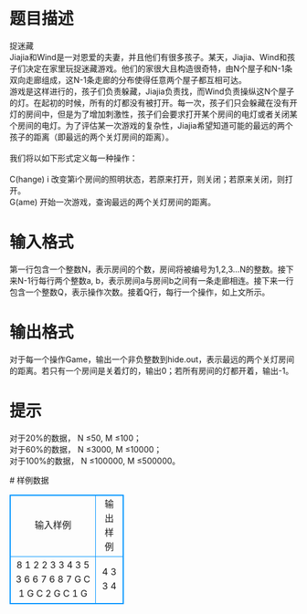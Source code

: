 # 

 
 # 题目描述 
<p>
捉迷藏<br>Jiajia和Wind是一对恩爱的夫妻，并且他们有很多孩子。某天，Jiajia、Wind和孩子们决定在家里玩捉迷藏游戏。他们的家很大且构造很奇特，由N个屋子和N-1条双向走廊组成，这N-1条走廊的分布使得任意两个屋子都互相可达。<br>游戏是这样进行的，孩子们负责躲藏，Jiajia负责找，而Wind负责操纵这N个屋子的灯。在起初的时候，所有的灯都没有被打开。每一次，孩子们只会躲藏在没有开灯的房间中，但是为了增加刺激性，孩子们会要求打开某个房间的电灯或者关闭某个房间的电灯。为了评估某一次游戏的复杂性，Jiajia希望知道可能的最远的两个孩子的距离（即最远的两个关灯房间的距离）。<br><br> 	         我们将以如下形式定义每一种操作：<br><br>C(hange) i	改变第i个房间的照明状态，若原来打开，则关闭；若原来关闭，则打开。<br>G(ame)     	开始一次游戏，查询最远的两个关灯房间的距离。<br></p> 

 
 # 输入格式 
<p>
第一行包含一个整数N，表示房间的个数，房间将被编号为1,2,3…N的整数。接下来N-1行每行两个整数a, b，表示房间a与房间b之间有一条走廊相连。接下来一行包含一个整数Q，表示操作次数。接着Q行，每行一个操作，如上文所示。<br></p> 

 
 # 输出格式 
<p>
对于每一个操作Game，输出一个非负整数到hide.out，表示最远的两个关灯房间的距离。若只有一个房间是关着灯的，输出0；若所有房间的灯都开着，输出-1。<br></p> 

 
 # 提示 
<p>
对于20%的数据，	N ≤50, M ≤100；<br>对于60%的数据，	N ≤3000, M ≤10000；<br>对于100%的数据，	N ≤100000, M ≤500000。<br></p> 
# 样例数据
<style>
        table,table tr th, table tr td { border:1px solid #0094ff; }
        table { width: 200px; min-height: 25px; line-height: 25px; text-align: center; border-collapse: collapse;}   
    </style>
<table>
	<tr>
		<td>输入样例</td>
		<td>输出样例</td>
	</tr>
<tr><td>8
1 2
2 3
3 4
3 5
3 6
6 7
6 8
7
G
C 1
G
C 2
G
C 1
G
</td><td>4
3
3
4</td></tr></table>
